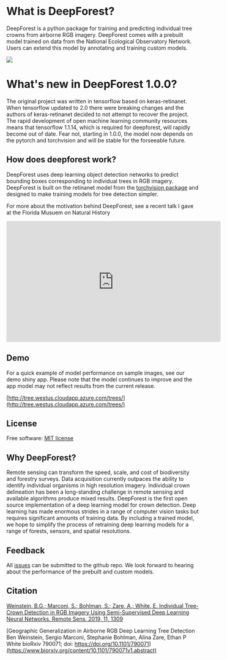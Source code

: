 # What is DeepForest?
DeepForest is a python package for training and predicting individual tree crowns from airborne RGB imagery. DeepForest comes with a prebuilt model trained on data from the National Ecological Observatory Network. Users can extend this model by annotating and training custom models.

![](../www/image.png)

# What's new in DeepForest 1.0.0?

The original project was written in tensorflow based on keras-retinanet. When tensorflow updated to 2.0 there were breaking changes and the authors of keras-retinanet decided to not attempt to recover the project. 
The rapid development of open machine learning community resources means that tensorflow 1.1.14, which is required for deepforest, will rapidly become out of date. Fear not, starting in 1.0.0, the model now depends on the pytorch and torchvision and will be stable for the forseeable future.

## How does deepforest work?

DeepForest uses deep learning object detection networks to predict bounding boxes corresponding to individual trees in RGB imagery. 
DeepForest is built on the retinanet model from the [torchvision package](http://pytorch.org/vision/stable/index.html) and designed to make training models for tree detection simpler.

For more about the motivation behind DeepForest, see a recent talk I gave at the Florida Musuem on Natural History

<iframe width="560" height="315" src="https://www.youtube.com/embed/r7zqn4AZmb0?start=1080" title="YouTube video player" frameborder="0" allow="accelerometer; autoplay; clipboard-write; encrypted-media; gyroscope; picture-in-picture" allowfullscreen></iframe>

## Demo
For a quick example of model performance on sample images, see our demo shiny app. Please note that the model continues to improve and the app model may not reflect results from the current release.

[http://tree.westus.cloudapp.azure.com/trees/](http://tree.westus.cloudapp.azure.com/trees/)

## License
Free software: [MIT license](https://github.com/weecology/DeepForest/blob/master/LICENSE)

## Why DeepForest?
Remote sensing can transform the speed, scale, and cost of biodiversity and forestry surveys. Data acquisition currently outpaces the ability to identify individual organisms in high resolution imagery. Individual crown delineation has been a long-standing challenge in remote sensing and available algorithms produce mixed results. DeepForest is the first open source implementation of a deep learning model for crown detection. Deep learning has made enormous strides in a range of computer vision tasks but requires significant amounts of training data. By including a trained model, we hope to simplify the process of retraining deep learning models for a range of forests, sensors, and spatial resolutions.

## Feedback
All [issues](https://github.com/weecology/DeepForest/issues/) can be submitted to the github repo. We look forward to hearing about the performance of the prebuilt and custom models.

## Citation

[Weinstein, B.G.; Marconi, S.; Bohlman, S.; Zare, A.; White, E. Individual Tree-Crown Detection in RGB Imagery Using Semi-Supervised Deep Learning Neural Networks.
Remote Sens. 2019, 11, 1309](https://www.mdpi.com/2072-4292/11/11/1309)

[Geographic Generalization in Airborne RGB Deep Learning Tree Detection Ben Weinstein, Sergio Marconi, Stephanie Bohlman, Alina Zare, Ethan P White
bioRxiv 790071; doi: https://doi.org/10.1101/790071](https://www.biorxiv.org/content/10.1101/790071v1.abstract)
